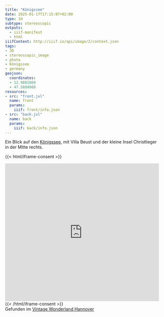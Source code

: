 ```yaml
---
title: "Königssee"
date: 2025-01-17T17:15:07+02:00
type: 3d
subtype: stereoscopic
outputs:
  - iiif-manifest
  - html
iiifContext: http://iiif.io/api/image/2/context.json
tags:
- 3D
- stereoscopic_image
- photo
- Königssee
- germany
geojson:
  coordinates:
  - 12.9881069
  - 47.5884968
resources:
- src: "front.jxl"
  name: front
  params:
    iiif: front/info.json
- src: "back.jxl"
  name: back
  params:
    iiif: back/info.json
---
```


Ein Blick auf den [Königssee](https://de.wikipedia.org/wiki/K%C3%B6nigssee), mit Villa Beust und der kleine Insel Christlieger in der Mitte rechts.

<!--more-->

{{< html/iframe-consent >}}
<iframe src="https://www.google.de/maps/@47.5884968,12.9881069,3a,68.7y,169.63h,101.58t/data=!3m8!1e1!3m6!1sAF1QipPVxfrnSFkdthu9VOPnWWN7foFD2PD8nKXvZp6V!2e10!3e11!6shttps:%2F%2Flh5.googleusercontent.com%2Fp%2FAF1QipPVxfrnSFkdthu9VOPnWWN7foFD2PD8nKXvZp6V%3Dw203-h100-k-no-pi-0-ya293.80637-ro0-fo100!7i10240!8i5120?entry=ttu" width="100%" height="450" style="border:0;" allowfullscreen="" loading="lazy"></iframe>
{{< /html/iframe-consent >}}

<div class="source">Gefunden im <a href="https://www.facebook.com/vintagebythesea">Vintage Wonderland Hannover</a></div>
